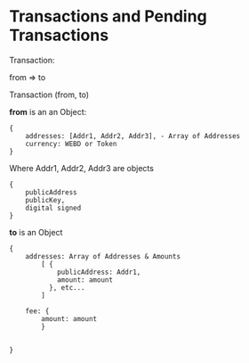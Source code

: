 # Transactions and Pending Transactions

Transaction:

from => to

Transaction (from, to)

**from** is an an Object:

```
{
    addresses: [Addr1, Addr2, Addr3], - Array of Addresses 
    currency: WEBD or Token   
}
```

Where Addr1, Addr2, Addr3 are objects
```       
{
    publicAddress
    publicKey, 
    digital signed          
}
```        

**to** is an Object

```
{
    addresses: Array of Addresses & Amounts
        [ { 
            publicAddress: Addr1, 
            amount: amount
          }, etc... 
        ]
        
    fee: { 
        amount: amount
        }    
        
        
}

```